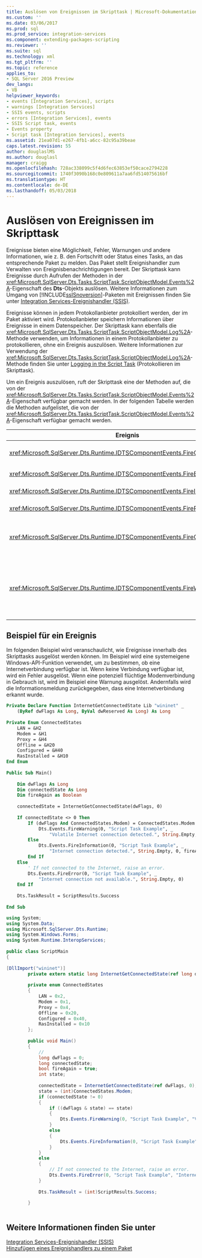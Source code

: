 ```yaml
---
title: Auslösen von Ereignissen im Skripttask | Microsoft-Dokumentation
ms.custom: ''
ms.date: 03/06/2017
ms.prod: sql
ms.prod_service: integration-services
ms.component: extending-packages-scripting
ms.reviewer: ''
ms.suite: sql
ms.technology: xml
ms.tgt_pltfrm: ''
ms.topic: reference
applies_to:
- SQL Server 2016 Preview
dev_langs:
- VB
helpviewer_keywords:
- events [Integration Services], scripts
- warnings [Integration Services]
- SSIS events, scripts
- errors [Integration Services], events
- SSIS Script task, events
- Events property
- Script task [Integration Services], events
ms.assetid: 21ea07d1-e267-4fb1-a6cc-82c95a39beae
caps.latest.revision: 55
author: douglaslMS
ms.author: douglasl
manager: craigg
ms.openlocfilehash: 728ac338099c5f4d6fec63853ef50cace2794228
ms.sourcegitcommit: 1740f3090b168c0e809611a7aa6fd514075616bf
ms.translationtype: HT
ms.contentlocale: de-DE
ms.lasthandoff: 05/03/2018
---
```

# <a name="raising-events-in-the-script-task"></a>Auslösen von Ereignissen im Skripttask
  Ereignisse bieten eine Möglichkeit, Fehler, Warnungen und andere Informationen, wie z. B. den Fortschritt oder Status eines Tasks, an das entsprechende Paket zu melden. Das Paket stellt Ereignishandler zum Verwalten von Ereignisbenachrichtigungen bereit. Der Skripttask kann Ereignisse durch Aufrufen der Methoden in der <xref:Microsoft.SqlServer.Dts.Tasks.ScriptTask.ScriptObjectModel.Events%2A>-Eigenschaft des **Dts**-Objekts auslösen. Weitere Informationen zum Umgang von [!INCLUDE[ssISnoversion](../../../includes/ssisnoversion-md.md)]-Paketen mit Ereignissen finden Sie unter [Integration Services-Ereignishandler &#40;SSIS&#41;](../../../integration-services/integration-services-ssis-event-handlers.md).  
  
 Ereignisse können in jedem Protokollanbieter protokolliert werden, der im Paket aktiviert wird. Protokollanbieter speichern Informationen über Ereignisse in einem Datenspeicher. Der Skripttask kann ebenfalls die <xref:Microsoft.SqlServer.Dts.Tasks.ScriptTask.ScriptObjectModel.Log%2A>-Methode verwenden, um Informationen in einem Protokollanbieter zu protokollieren, ohne ein Ereignis auszulösen. Weitere Informationen zur Verwendung der <xref:Microsoft.SqlServer.Dts.Tasks.ScriptTask.ScriptObjectModel.Log%2A>-Methode finden Sie unter [Logging in the Script Task](../../../integration-services/extending-packages-scripting/task/logging-in-the-script-task.md) (Protokollieren im Skripttask).  
  
 Um ein Ereignis auszulösen, ruft der Skripttask eine der Methoden auf, die von der <xref:Microsoft.SqlServer.Dts.Tasks.ScriptTask.ScriptObjectModel.Events%2A>-Eigenschaft verfügbar gemacht werden. In der folgenden Tabelle werden die Methoden aufgelistet, die von der <xref:Microsoft.SqlServer.Dts.Tasks.ScriptTask.ScriptObjectModel.Events%2A>-Eigenschaft verfügbar gemacht werden.  
  
|Ereignis|Description|  
|-----------|-----------------|  
|<xref:Microsoft.SqlServer.Dts.Runtime.IDTSComponentEvents.FireCustomEvent%2A>|Löst ein benutzerdefiniertes Ereignis im Paket aus.|  
|<xref:Microsoft.SqlServer.Dts.Runtime.IDTSComponentEvents.FireError%2A>|Informiert das Paket über eine Fehlerbedingung.|  
|<xref:Microsoft.SqlServer.Dts.Runtime.IDTSComponentEvents.FireInformation%2A>|Stellt Informationen für den Benutzer bereit.|  
|<xref:Microsoft.SqlServer.Dts.Runtime.IDTSComponentEvents.FireProgress%2A>|Informiert das Paket über den Fortschritt des Tasks.|  
|<xref:Microsoft.SqlServer.Dts.Runtime.IDTSComponentEvents.FireQueryCancel%2A>|Gibt einen Wert zurück, der angibt, ob das Paket erfordert, dass der Task vorzeitig geschlossen wird.|  
|<xref:Microsoft.SqlServer.Dts.Runtime.IDTSComponentEvents.FireWarning%2A>|Informiert das Paket darüber, dass der Task einen Status aufweist, der eine Benutzerbenachrichtigung erfordert, bei dem es sich jedoch nicht um eine Fehlerbedingung handelt.|  
  
## <a name="events-example"></a>Beispiel für ein Ereignis  
 Im folgenden Beispiel wird veranschaulicht, wie Ereignisse innerhalb des Skripttasks ausgelöst werden können. Im Beispiel wird eine systemeigene Windows-API-Funktion verwendet, um zu bestimmen, ob eine Internetverbindung verfügbar ist. Wenn keine Verbindung verfügbar ist, wird ein Fehler ausgelöst. Wenn eine potenziell flüchtige Modemverbindung in Gebrauch ist, wird im Beispiel eine Warnung ausgelöst. Andernfalls wird die Informationsmeldung zurückgegeben, dass eine Internetverbindung erkannt wurde.  
  
```vb  
Private Declare Function InternetGetConnectedState Lib "wininet" _  
    (ByRef dwFlags As Long, ByVal dwReserved As Long) As Long  
  
Private Enum ConnectedStates  
    LAN = &H2  
    Modem = &H1  
    Proxy = &H4  
    Offline = &H20  
    Configured = &H40  
    RasInstalled = &H10  
End Enum  
  
Public Sub Main()  
  
    Dim dwFlags As Long  
    Dim connectedState As Long  
    Dim fireAgain as Boolean  
  
    connectedState = InternetGetConnectedState(dwFlags, 0)  
  
    If connectedState <> 0 Then  
        If (dwFlags And ConnectedStates.Modem) = ConnectedStates.Modem Then  
            Dts.Events.FireWarning(0, "Script Task Example", _  
                "Volatile Internet connection detected.", String.Empty, 0)  
        Else  
            Dts.Events.FireInformation(0, "Script Task Example", _  
                "Internet connection detected.", String.Empty, 0, fireAgain)  
        End If  
    Else  
        ' If not connected to the Internet, raise an error.  
        Dts.Events.FireError(0, "Script Task Example", _  
            "Internet connection not available.", String.Empty, 0)  
    End If  
  
    Dts.TaskResult = ScriptResults.Success  
  
End Sub  
```  
  
```csharp  
using System;  
using System.Data;  
using Microsoft.SqlServer.Dts.Runtime;  
using System.Windows.Forms;  
using System.Runtime.InteropServices;  
  
public class ScriptMain  
{  
  
[DllImport("wininet")]  
        private extern static long InternetGetConnectedState(ref long dwFlags, long dwReserved);  
  
        private enum ConnectedStates  
        {  
            LAN = 0x2,  
            Modem = 0x1,  
            Proxy = 0x4,  
            Offline = 0x20,  
            Configured = 0x40,  
            RasInstalled = 0x10  
        };  
  
        public void Main()  
        {  
            //  
            long dwFlags = 0;  
            long connectedState;  
            bool fireAgain = true;  
            int state;  
  
            connectedState = InternetGetConnectedState(ref dwFlags, 0);  
            state = (int)ConnectedStates.Modem;  
            if (connectedState != 0)  
            {  
                if ((dwFlags & state) == state)  
                {  
                    Dts.Events.FireWarning(0, "Script Task Example", "Volatile Internet connection detected.", String.Empty, 0);  
                }  
                else  
                {  
                    Dts.Events.FireInformation(0, "Script Task Example", "Internet connection detected.", String.Empty, 0, ref fireAgain);  
                }  
            }  
            else  
            {  
                // If not connected to the Internet, raise an error.  
                Dts.Events.FireError(0, "Script Task Example", "Internet connection not available.", String.Empty, 0);  
            }  
  
            Dts.TaskResult = (int)ScriptResults.Success;  
  
        }  
  
```  
  
## <a name="see-also"></a>Weitere Informationen finden Sie unter  
 [Integration Services-Ereignishandler &#40;SSIS&#41;](../../../integration-services/integration-services-ssis-event-handlers.md)   
 [Hinzufügen eines Ereignishandlers zu einem Paket](http://msdn.microsoft.com/library/5e56885d-8658-480a-bed9-3f2f8003fd78)  
  
  
